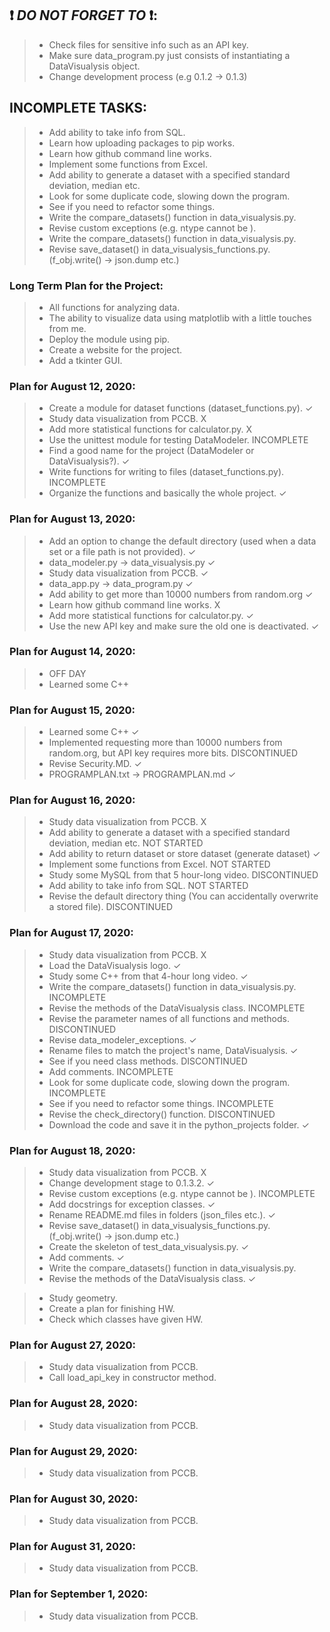 ## :heavy_exclamation_mark: *DO NOT FORGET TO* :heavy_exclamation_mark::
>- Check files for sensitive info such as an API key.
>- Make sure data_program.py just consists of instantiating a DataVisualysis object.
>- Change development process (e.g 0.1.2 -> 0.1.3)


## INCOMPLETE TASKS:
>- Add ability to take info from SQL.
>- Learn how uploading packages to pip works.
>- Learn how github command line works.
>- Implement some functions from Excel.
>- Add ability to generate a dataset with a specified standard deviation, median etc.
>- Look for some duplicate code, slowing down the program.
>- See if you need to refactor some things.
>- Write the compare_datasets() function in data_visualysis.py.
>- Revise custom exceptions (e.g. ntype cannot be <inputvalue>).
>- Write the compare_datasets() function in data_visualysis.py.
>- Revise save_dataset() in data_visualysis_functions.py. (f_obj.write() -> json.dump etc.)


### Long Term Plan for the Project:
>- All functions for analyzing data.
>- The ability to visualize data using matplotlib with a little touches from me.
>- Deploy the module using pip.
>- Create a website for the project.
>- Add a tkinter GUI.


### Plan for August 12, 2020:
>- Create a module for dataset functions (dataset_functions.py). ✓
>- Study data visualization from PCCB. X
>- Add more statistical functions for calculator.py. X
>- Use the unittest module for testing DataModeler. INCOMPLETE
>- Find a good name for the project (DataModeler or DataVisualysis?). ✓
>- Write functions for writing to files (dataset_functions.py). INCOMPLETE
>- Organize the functions and basically the whole project. ✓


### Plan for August 13, 2020:
>- Add an option to change the default directory (used when a data set or a file path is not provided). ✓
>- data_modeler.py -> data_visualysis.py ✓
>- Study data visualization from PCCB. ✓
>- data_app.py -> data_program.py ✓
>- Add ability to get more than 10000 numbers from random.org ✓
>- Learn how github command line works. X
>- Add more statistical functions for calculator.py. ✓
>- Use the new API key and make sure the old one is deactivated. ✓


### Plan for August 14, 2020:
>- OFF DAY
>- Learned some C++


### Plan for August 15, 2020:
>- Learned some C++ ✓
>- Implemented requesting more than 10000 numbers from random.org,
>but API key requires more bits. DISCONTINUED
>- Revise Security.MD. ✓
>- PROGRAMPLAN.txt -> PROGRAMPLAN.md ✓


### Plan for August 16, 2020:
>- Study data visualization from PCCB. X
>- Add ability to generate a dataset with a specified standard deviation, median etc. NOT STARTED
>- Add ability to return dataset or store dataset (generate dataset) ✓
>- Implement some functions from Excel. NOT STARTED
>- Study some MySQL from that 5 hour-long video. DISCONTINUED
>- Add ability to take info from SQL. NOT STARTED
>- Revise the default directory thing (You can accidentally overwrite a stored file). DISCONTINUED


### Plan for August 17, 2020:
>- Study data visualization from PCCB. X
>- Load the DataVisualysis logo. ✓
>- Study some C++ from that 4-hour long video. ✓
>- Write the compare_datasets() function in data_visualysis.py. INCOMPLETE
>- Revise the methods of the DataVisualysis class. INCOMPLETE
>- Revise the parameter names of all functions and methods. DISCONTINUED
>- Revise data_modeler_exceptions. ✓
>- Rename files to match the project's name, DataVisualysis. ✓
>- See if you need class methods. DISCONTINUED
>- Add comments. INCOMPLETE
>- Look for some duplicate code, slowing down the program. INCOMPLETE
>- See if you need to refactor some things. INCOMPLETE
>- Revise the check_directory() function. DISCONTINUED
>- Download the code and save it in the python_projects folder. ✓


### Plan for August 18, 2020:
>- Study data visualization from PCCB. X
>- Change development stage to 0.1.3.2. ✓
>- Revise custom exceptions (e.g. ntype cannot be <inputvalue>). INCOMPLETE
>- Add docstrings for exception classes. ✓
>- Rename README.md files in folders (json_files etc.). ✓
>- Revise save_dataset() in data_visualysis_functions.py. (f_obj.write() -> json.dump etc.)
>- Create the skeleton of test_data_visualysis.py. ✓
>- Add comments. ✓
>- Write the compare_datasets() function in data_visualysis.py.
>- Revise the methods of the DataVisualysis class. ✓


>- Study geometry.
>- Create a plan for finishing HW.
>- Check which classes have given HW.


### Plan for August 27, 2020:
>- Study data visualization from PCCB.
>- Call load_api_key in constructor method.


### Plan for August 28, 2020:
>- Study data visualization from PCCB.


### Plan for August 29, 2020:
>- Study data visualization from PCCB.


### Plan for August 30, 2020:
>- Study data visualization from PCCB.


### Plan for August 31, 2020:
>- Study data visualization from PCCB.


### Plan for September 1, 2020:
>- Study data visualization from PCCB.
